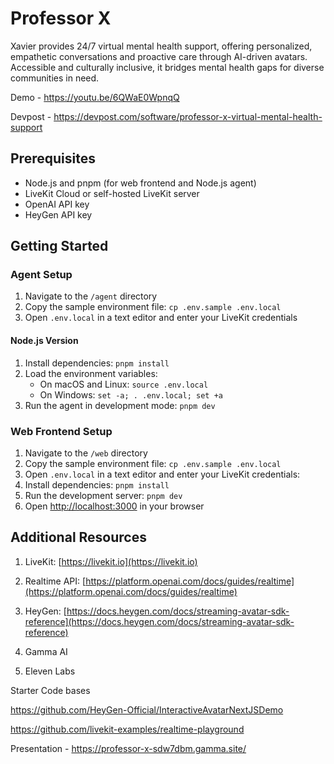 # Professor X

Xavier provides 24/7 virtual mental health support, offering personalized, empathetic conversations and proactive care through AI-driven avatars. Accessible and culturally inclusive, it bridges mental health gaps for diverse communities in need.

Demo - https://youtu.be/6QWaE0WpnqQ

Devpost - https://devpost.com/software/professor-x-virtual-mental-health-support

## Prerequisites

- Node.js and pnpm (for web frontend and Node.js agent)
- LiveKit Cloud or self-hosted LiveKit server
- OpenAI API key
- HeyGen API key

## Getting Started

### Agent Setup

1. Navigate to the `/agent` directory
2. Copy the sample environment file: `cp .env.sample .env.local`
3. Open `.env.local` in a text editor and enter your LiveKit credentials

#### Node.js Version

1. Install dependencies: `pnpm install`
2. Load the environment variables:
   - On macOS and Linux: `source .env.local`
   - On Windows: `set -a; . .env.local; set +a`
3. Run the agent in development mode: `pnpm dev`

### Web Frontend Setup

1. Navigate to the `/web` directory
2. Copy the sample environment file: `cp .env.sample .env.local`
3. Open `.env.local` in a text editor and enter your LiveKit credentials:
4. Install dependencies: `pnpm install`
5. Run the development server: `pnpm dev`
6. Open [http://localhost:3000](http://localhost:3000) in your browser

## Additional Resources

1. LiveKit: [https://livekit.io](https://livekit.io)

1. Realtime API: [https://platform.openai.com/docs/guides/realtime](https://platform.openai.com/docs/guides/realtime)

1. HeyGen: [https://docs.heygen.com/docs/streaming-avatar-sdk-reference](https://docs.heygen.com/docs/streaming-avatar-sdk-reference)

1. Gamma AI

1. Eleven Labs

Starter Code bases

https://github.com/HeyGen-Official/InteractiveAvatarNextJSDemo

https://github.com/livekit-examples/realtime-playground

Presentation - https://professor-x-sdw7dbm.gamma.site/
